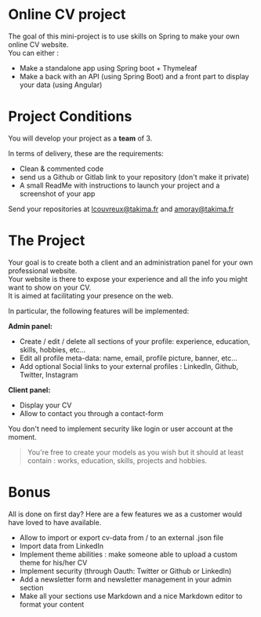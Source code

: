 # Online CV project

The goal of this mini-project is to use skills on Spring to make your own online CV website.  
You can either : 
* Make a standalone app using Spring boot + Thymeleaf
* Make a back with an API (using Spring Boot) and a front part to display your data (using Angular)

# Project Conditions
You will develop your project as a **team** of 3.  

In terms of delivery, these are the requirements:
   * Clean & commented code
   * send us a Github or Gitlab link to your repository (don't make it private) 
   * A small ReadMe with instructions to launch your project and a screenshot of your app

Send your repositories at lcouvreux@takima.fr and amoray@takima.fr

# The Project      
Your goal is to create both a client and an administration panel for your own professional website.  
Your website is there to expose your experience and all the info you might want to show on your CV.  
It is aimed at facilitating your presence on the web.

In particular, the following features will be implemented:  

**Admin panel:**
  * Create / edit / delete all sections of your profile: experience, education, skills, hobbies, etc...
  * Edit all profile meta-data: name, email, profile picture, banner, etc...
  * Add optional Social links to your external profiles : LinkedIn, Github, Twitter, Instagram

**Client panel:**
  * Display your CV
  * Allow to contact you through a contact-form

You don't need to implement security like login or user account at the moment.

> You're free to create your models as you wish but it should at least contain : works, education, skills, projects and hobbies. 

# Bonus
All is done on first day?
Here are a few features we as a customer would have loved to have available.
  * Allow to import or export cv-data from / to an external .json file
 * Import data from LinkedIn
 * Implement theme abilities : make someone able to upload a custom theme for his/her CV
 * Implement security (through Oauth: Twitter or Github or LinkedIn)
 * Add a newsletter form and newsletter management in your admin section
 * Make all your sections use Markdown and a nice Markdown editor to format your content
